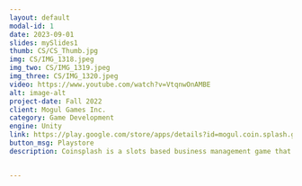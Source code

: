 ```yaml
---
layout: default
modal-id: 1
date: 2023-09-01
slides: mySlides1
thumb: CS/CS_Thumb.jpg
img: CS/IMG_1318.jpeg
img_two: CS/IMG_1319.jpeg
img_three: CS/IMG_1320.jpeg
video: https://www.youtube.com/watch?v=VtqnwOnAMBE
alt: image-alt
project-date: Fall 2022
client: Mogul Games Inc.
category: Game Development
engine: Unity
link: https://play.google.com/store/apps/details?id=mogul.coin.splash.games.build.masters.raids&hl=en_US&gl=US&pli=1
button_msg: Playstore
description: Coinsplash is a slots based business management game that I worked on for a year during its softlaunch lifetime. I was on a team of two other people, and contributed majorly to many of the features and fixes we implemented in the game. I helped build its analytics system, ad management system, IAP system and many different gameplay features while I was there. I also spearheaded many efforts to improve the maintainability and extensability of our codebase, as well as handle many of our optimization challenges such as speeding up loadtimes and handling latency on network calls.


---
```

